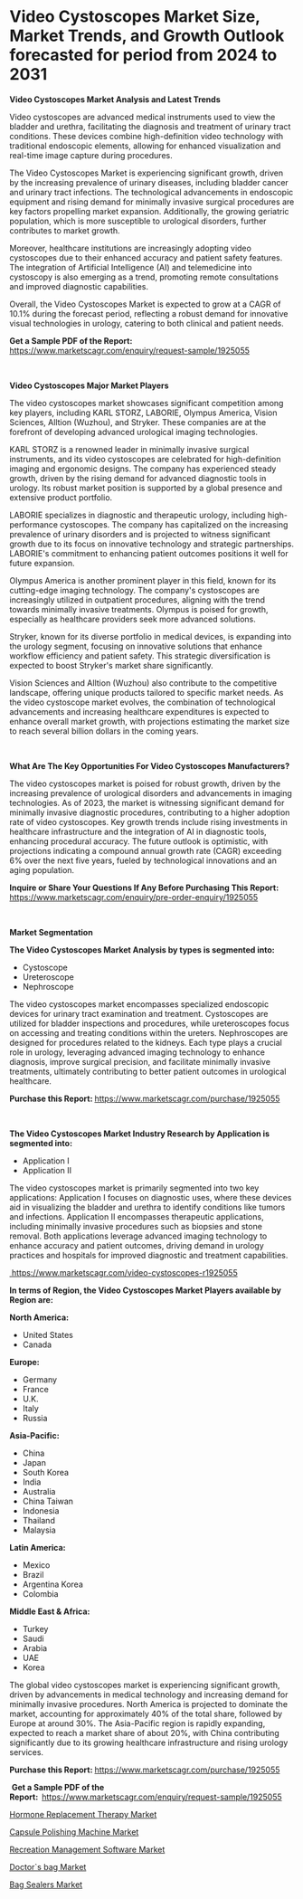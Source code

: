 <p><h1>Video Cystoscopes Market Size, Market Trends, and Growth Outlook forecasted for period from 2024 to 2031</h1></p><p><strong>Video Cystoscopes Market Analysis and Latest Trends</strong></p>
<p><p>Video cystoscopes are advanced medical instruments used to view the bladder and urethra, facilitating the diagnosis and treatment of urinary tract conditions. These devices combine high-definition video technology with traditional endoscopic elements, allowing for enhanced visualization and real-time image capture during procedures.</p><p>The Video Cystoscopes Market is experiencing significant growth, driven by the increasing prevalence of urinary diseases, including bladder cancer and urinary tract infections. The technological advancements in endoscopic equipment and rising demand for minimally invasive surgical procedures are key factors propelling market expansion. Additionally, the growing geriatric population, which is more susceptible to urological disorders, further contributes to market growth.</p><p>Moreover, healthcare institutions are increasingly adopting video cystoscopes due to their enhanced accuracy and patient safety features. The integration of Artificial Intelligence (AI) and telemedicine into cystoscopy is also emerging as a trend, promoting remote consultations and improved diagnostic capabilities.</p><p>Overall, the Video Cystoscopes Market is expected to grow at a CAGR of 10.1% during the forecast period, reflecting a robust demand for innovative visual technologies in urology, catering to both clinical and patient needs.</p></p>
<p><strong>Get a Sample PDF of the Report:&nbsp;</strong> <a href="https://www.marketscagr.com/enquiry/request-sample/1925055?utm_campaign=1186&utm_medium=2&utm_source=Github&utm_content=ia&utm_term=24102024&utm_id=video-cystoscopes">https://www.marketscagr.com/enquiry/request-sample/1925055</a></p>
<p>&nbsp;</p>
<p><strong>Video Cystoscopes Major Market Players</strong></p>
<p><p>The video cystoscopes market showcases significant competition among key players, including KARL STORZ, LABORIE, Olympus America, Vision Sciences, Alltion (Wuzhou), and Stryker. These companies are at the forefront of developing advanced urological imaging technologies.</p><p>KARL STORZ is a renowned leader in minimally invasive surgical instruments, and its video cystoscopes are celebrated for high-definition imaging and ergonomic designs. The company has experienced steady growth, driven by the rising demand for advanced diagnostic tools in urology. Its robust market position is supported by a global presence and extensive product portfolio.</p><p>LABORIE specializes in diagnostic and therapeutic urology, including high-performance cystoscopes. The company has capitalized on the increasing prevalence of urinary disorders and is projected to witness significant growth due to its focus on innovative technology and strategic partnerships. LABORIE's commitment to enhancing patient outcomes positions it well for future expansion.</p><p>Olympus America is another prominent player in this field, known for its cutting-edge imaging technology. The company's cystoscopes are increasingly utilized in outpatient procedures, aligning with the trend towards minimally invasive treatments. Olympus is poised for growth, especially as healthcare providers seek more advanced solutions.</p><p>Stryker, known for its diverse portfolio in medical devices, is expanding into the urology segment, focusing on innovative solutions that enhance workflow efficiency and patient safety. This strategic diversification is expected to boost Stryker's market share significantly.</p><p>Vision Sciences and Alltion (Wuzhou) also contribute to the competitive landscape, offering unique products tailored to specific market needs. As the video cystoscope market evolves, the combination of technological advancements and increasing healthcare expenditures is expected to enhance overall market growth, with projections estimating the market size to reach several billion dollars in the coming years.</p></p>
<p>&nbsp;</p>
<p><strong>What Are The Key Opportunities For Video Cystoscopes Manufacturers?</strong></p>
<p><p>The video cystoscopes market is poised for robust growth, driven by the increasing prevalence of urological disorders and advancements in imaging technologies. As of 2023, the market is witnessing significant demand for minimally invasive diagnostic procedures, contributing to a higher adoption rate of video cystoscopes. Key growth trends include rising investments in healthcare infrastructure and the integration of AI in diagnostic tools, enhancing procedural accuracy. The future outlook is optimistic, with projections indicating a compound annual growth rate (CAGR) exceeding 6% over the next five years, fueled by technological innovations and an aging population.</p></p>
<p><strong>Inquire or Share Your Questions If Any Before Purchasing This Report:</strong> <a href="https://www.marketscagr.com/enquiry/pre-order-enquiry/1925055?utm_campaign=1186&utm_medium=2&utm_source=Github&utm_content=ia&utm_term=24102024&utm_id=video-cystoscopes">https://www.marketscagr.com/enquiry/pre-order-enquiry/1925055</a></p>
<p>&nbsp;</p>
<p><strong>Market Segmentation</strong></p>
<p><strong>The Video Cystoscopes Market Analysis by types is segmented into:</strong></p>
<p><ul><li>Cystoscope</li><li>Ureteroscope</li><li>Nephroscope</li></ul></p>
<p><p>The video cystoscopes market encompasses specialized endoscopic devices for urinary tract examination and treatment. Cystoscopes are utilized for bladder inspections and procedures, while ureteroscopes focus on accessing and treating conditions within the ureters. Nephroscopes are designed for procedures related to the kidneys. Each type plays a crucial role in urology, leveraging advanced imaging technology to enhance diagnosis, improve surgical precision, and facilitate minimally invasive treatments, ultimately contributing to better patient outcomes in urological healthcare.</p></p>
<p><strong>Purchase this Report:&nbsp;</strong><a href="https://www.marketscagr.com/purchase/1925055?utm_campaign=1186&utm_medium=2&utm_source=Github&utm_content=ia&utm_term=24102024&utm_id=video-cystoscopes">https://www.marketscagr.com/purchase/1925055</a></p>
<p>&nbsp;</p>
<p><strong>The Video Cystoscopes Market Industry Research by Application is segmented into:</strong></p>
<p><ul><li>Application I</li><li>Application II</li></ul></p>
<p><p>The video cystoscopes market is primarily segmented into two key applications: Application I focuses on diagnostic uses, where these devices aid in visualizing the bladder and urethra to identify conditions like tumors and infections. Application II encompasses therapeutic applications, including minimally invasive procedures such as biopsies and stone removal. Both applications leverage advanced imaging technology to enhance accuracy and patient outcomes, driving demand in urology practices and hospitals for improved diagnostic and treatment capabilities.</p></p>
<p><a href="https://www.marketscagr.com/video-cystoscopes-r1925055?utm_campaign=1186&utm_medium=2&utm_source=Github&utm_content=ia&utm_term=24102024&utm_id=video-cystoscopes">&nbsp;https://www.marketscagr.com/video-cystoscopes-r1925055</a></p>
<p><strong>In terms of Region, the Video Cystoscopes Market Players available by Region are:</strong></p>
<p>
    <p> <strong> North America: </strong>
        <ul>
            <li>United States</li>
            <li>Canada</li>
        </ul>
        </p> 
    <p> <strong> Europe: </strong>
        <ul>
            <li>Germany</li>
            <li>France</li>
            <li>U.K.</li>
            <li>Italy</li>
            <li>Russia</li>
        </ul>
        </p> 
    <p> <strong> Asia-Pacific: </strong>
        <ul>
            <li>China</li>
            <li>Japan</li>
            <li>South Korea</li>
            <li>India</li>
            <li>Australia</li>
            <li>China Taiwan</li>
            <li>Indonesia</li>
            <li>Thailand</li>
            <li>Malaysia</li>
        </ul>
        </p> 
    <p> <strong> Latin America: </strong>
        <ul>
            <li>Mexico</li>
            <li>Brazil</li>
            <li>Argentina Korea</li>
            <li>Colombia</li>
        </ul>
        </p> 
    <p> <strong> Middle East & Africa: </strong>
        <ul>
            <li>Turkey</li>
            <li>Saudi</li>
            <li>Arabia</li>
            <li>UAE</li>
            <li>Korea</li>
        </ul>
    </p>
    </p>
<p><p>The global video cystoscopes market is experiencing significant growth, driven by advancements in medical technology and increasing demand for minimally invasive procedures. North America is projected to dominate the market, accounting for approximately 40% of the total share, followed by Europe at around 30%. The Asia-Pacific region is rapidly expanding, expected to reach a market share of about 20%, with China contributing significantly due to its growing healthcare infrastructure and rising urology services.</p></p>
<p><strong>Purchase this Report: </strong><a href="https://www.marketscagr.com/purchase/1925055?utm_campaign=1186&utm_medium=2&utm_source=Github&utm_content=ia&utm_term=24102024&utm_id=video-cystoscopes">https://www.marketscagr.com/purchase/1925055</a></p>
<p>&nbsp;<strong>Get a Sample PDF of the Report:&nbsp;&nbsp;</strong><a href="https://www.marketscagr.com/enquiry/request-sample/1925055?utm_campaign=1186&utm_medium=2&utm_source=Github&utm_content=ia&utm_term=24102024&utm_id=video-cystoscopes">https://www.marketscagr.com/enquiry/request-sample/1925055</a></p>
<p><strong></strong></p>
<p><p><a href="https://www.linkedin.com/pulse/emerging-trends-hormone-replacement-therapy-market-global-uuq2f?utm_campaign=1186&utm_medium=2&utm_source=Github&utm_content=ia&utm_term=24102024&utm_id=video-cystoscopes">Hormone Replacement Therapy Market</a></p><p><a href="https://github.com/elenif62bh/Market-Research-Report-List-1/blob/main/capsule-polishing-machine-market.md?utm_campaign=1186&utm_medium=2&utm_source=Github&utm_content=ia&utm_term=24102024&utm_id=video-cystoscopes">Capsule Polishing Machine Market</a></p><p><a href="https://www.linkedin.com/pulse/insights-recreation-management-software-market-size-which-expanding-rl72c?utm_campaign=1186&utm_medium=2&utm_source=Github&utm_content=ia&utm_term=24102024&utm_id=video-cystoscopes">Recreation Management Software Market</a></p><p><a href="https://github.com/lilyet2b1/Market-Research-Report-List-1/blob/main/doctors-bag-market.md?utm_campaign=1186&utm_medium=2&utm_source=Github&utm_content=ia&utm_term=24102024&utm_id=video-cystoscopes">Doctor`s bag Market</a></p><p><a href="https://issuu.com/reportprime-2/docs/bag-sealers-market-size-2030.pptx_c55aca25c6dc5b?utm_campaign=1186&utm_medium=2&utm_source=Github&utm_content=ia&utm_term=24102024&utm_id=video-cystoscopes">Bag Sealers Market</a></p></p>